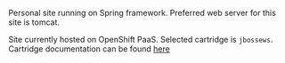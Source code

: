 Personal site running on Spring framework. Preferred web server for this site is tomcat.

Site currently hosted on OpenShift PaaS. Selected cartridge is `jbossews`.
Cartridge documentation can be found
[here](http://openshift.github.io/documentation/oo_cartridge_guide.html#tomcat)

